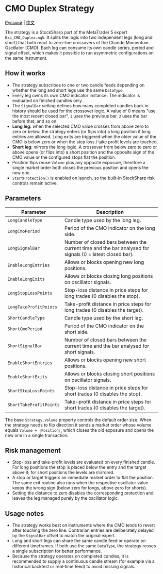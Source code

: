 # CMO Duplex Strategy
[Русский](README_ru.md) | [中文](README_cn.md)

The strategy is a StockSharp port of the MetaTrader 5 expert `Exp_CMO_Duplex.mq5`. It splits the logic into two independent legs
(long and short) that both react to zero-line crossovers of the Chande Momentum Oscillator (CMO). Each leg can consume its own
candle series, period and signal offset, which makes it possible to run asymmetric configurations on the same instrument.

## How it works

- The strategy subscribes to one or two candle feeds depending on whether the long and short legs use the same `DataType`.
- Every leg owns its own CMO indicator instance. The indicator is evaluated on finished candles only.
- The `SignalBar` setting defines how many completed candles back in history should be used for the crossover logic. A value of 0
  means "use the most recent closed bar", `1` uses the previous bar, `2` uses the bar before that, and so on.
- **Long leg:** when the selected CMO value crosses from above zero to zero or below, the strategy enters (or flips into) a long
  position if long entries are allowed. Long exits are triggered when the older value of the CMO is below zero or when the stop
  loss / take profit levels are touched.
- **Short leg:** mirrors the long logic. A crossover from below zero to zero or above opens (or flips into) a short position and
  the opposite sign of the CMO value or the configured stops flat the position.
- Position flips reuse `Volume` plus any opposite exposure, therefore a single market order both closes the previous position and
  opens the new one.
- `StartProtection()` is enabled on launch, so the built-in StockSharp risk controls remain active.

## Parameters

| Parameter | Description |
|-----------|-------------|
| `LongCandleType` | Candle type used by the long leg. |
| `LongCmoPeriod` | Period of the CMO indicator on the long side. |
| `LongSignalBar` | Number of closed bars between the current time and the bar analysed for signals (0 = latest closed bar). |
| `EnableLongEntries` | Allows or blocks opening new long positions. |
| `EnableLongExits` | Allows or blocks closing long positions on oscillator signals. |
| `LongStopLossPoints` | Stop-loss distance in price steps for long trades (0 disables the stop). |
| `LongTakeProfitPoints` | Take-profit distance in price steps for long trades (0 disables the target). |
| `ShortCandleType` | Candle type used by the short leg. |
| `ShortCmoPeriod` | Period of the CMO indicator on the short side. |
| `ShortSignalBar` | Number of closed bars between the current time and the bar analysed for short signals. |
| `EnableShortEntries` | Allows or blocks opening new short positions. |
| `EnableShortExits` | Allows or blocks closing short positions on oscillator signals. |
| `ShortStopLossPoints` | Stop-loss distance in price steps for short trades (0 disables the stop). |
| `ShortTakeProfitPoints` | Take-profit distance in price steps for short trades (0 disables the target). |

The base `Strategy.Volume` property controls the default order size. When the strategy needs to flip direction it sends a market
order whose volume equals `Volume + |Position|`, which closes the old exposure and opens the new one in a single transaction.

## Risk management

- Stop-loss and take-profit levels are evaluated on every finished candle. For long positions the stop is placed below the entry
  and the target above it; for short positions the levels are mirrored.
- A stop or target triggers an immediate market order to flat the position. The same exit routine also runs when the respective
  oscillator value keeps the wrong sign (below zero for longs, above zero for shorts).
- Setting the distance to zero disables the corresponding protection and leaves the leg managed purely by the oscillator logic.

## Usage notes

- The strategy works best on instruments where the CMO tends to revert after touching the zero line. Contrarian entries are
  deliberately delayed by the `SignalBar` offset to match the original expert.
- Long and short legs can share the same candle feed or operate on different timeframes. If both use the same `DataType`, the
  strategy reuses a single subscription for better performance.
- Because the strategy operates on completed candles, it is recommended to supply a continuous candle stream (for example via a
  historical backtest or real-time feed) to avoid missing signals.
